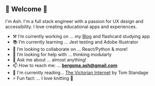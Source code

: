 ## 🌻 Welcome 🌻 

I'm Ash. I'm a full stack engineer with a passion for UX design and accessibility. I love creating educational apps and experiences. 

- ⚒ I’m currently working on ... my [Blog](https://dev.to/ash_bergs) and flashcard studying app
- 📚 I’m currently learning ... Jest testing and Adobe Illustrator
- 👯 I’m looking to collaborate on ... React/Python & more!
- 🤔 I’m looking for help with ... thinking modularly
- 💬 Ask me about ... almost anything! 
- 📫 How to reach me: ... **bergsma.ash@gmail.com** 
- 📖 I'm currently reading... [The Victorian Internet](https://www.amazon.com/Victorian-Internet-Remarkable-Nineteenth-line/dp/162040592X) by Tom Standage
- ⚡ Fun fact: ... I love knitting 🧶  
